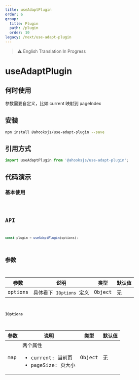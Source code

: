 ```yaml
---
title: useAdaptPlugin
order: 6
group:
  title: Plugin
  path: /plugin
  order: 10
legacy: /next/use-adapt-plugin
---
```


> ⚠️ English Translation In Progress

# useAdaptPlugin

## 何时使用

参数需要自定义，比如 current 映射到 pageIndex

## 安装

```sh
npm install @ahooksjs/use-adapt-plugin --save
```

## 引用方式

```js
import useAdaptPlugin from '@ahooksjs/use-adapt-plugin';
```

## 代码演示

### 基本使用

<code src="./demo/default.tsx" />

## API

```js
const plugin = useAdaptPlugin(options);
```

## 参数

| 参数    | 说明                     | 类型   | 默认值 |
| ------- | ------------------------ | ------ | ------ |
| options | 具体看下 `IOptions` 定义 | Object | 无     |

#### IOptions

| 参数 | 说明                                                                | 类型   | 默认值 |
| ---- | ------------------------------------------------------------------- | ------ | ------ |
| map  | 两个属性 <ul><li>current: 当前页</li><li>pageSize: 页大小</li></ul> | Object | 无     |

